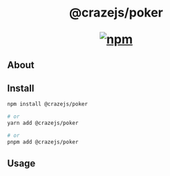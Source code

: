 <h1 align="center">
@crazejs/poker
<div>

[![npm](https://img.shields.io/npm/v/@crazejs/poker.svg)](https://npmjs.com/package/@crazejs/poker)

</div>
</h1>

## About



## Install

```bash
npm install @crazejs/poker

# or
yarn add @crazejs/poker

# or
pnpm add @crazejs/poker
```


## Usage

